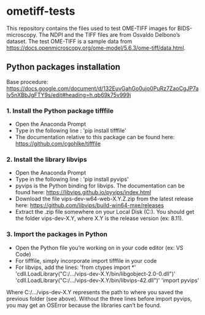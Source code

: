 # ometiff-tests
This repository contains the files used to test OME-TIFF images for BIDS-microscopy. The NDPI and the TIFF files are from Osvaldo Delbono’s dataset. The test OME-TIFF is a sample data from https://docs.openmicroscopy.org/ome-model/5.6.3/ome-tiff/data.html.

## Python packages installation
Base procedure: https://docs.google.com/document/d/132EuvGahGo0ujo0PuRz7ZaoCgJP7aIy5nXBbJgFTY9s/edit#heading=h.qb69k75v999j

### 1. Install the Python package tifffile
- Open the Anaconda Prompt
- Type in the following line :	'pip install tifffile'
- The documentation relative to this package can be found here: https://github.com/cgohlke/tifffile

### 2. Install the library libvips
- Open the Anaconda Prompt
- Type in the following line :	'pip install pyvips'
- pyvips is the Python binding for libvips. The documentation can be found here: https://libvips.github.io/pyvips/index.html
- Download the file vips-dev-w64-web-X.Y.Z.zip from the latest release here: https://github.com/libvips/build-win64-mxe/releases
- Extract the .zip file somewhere on your Local Disk (C:). You should get the folder vips-dev-X.Y, where X.Y is the release version (ex: 8.11).

### 3. Import the packages in Python
- Open the Python file you’re working on in your code editor (ex: VS Code)
- For tifffile, simply incorporate import tifffile in your code
- For libvips, add the lines:
'from ctypes import *'
'cdll.LoadLibrary("C:/.../vips-dev-X.Y/bin/libgobject-2.0-0.dll")'
'cdll.LoadLibrary("C:/.../vips-dev-X.Y/bin/libvips-42.dll")'
'import pyvips'
 
Where C:/.../vips-dev-X.Y represents the path to where you saved the previous folder (see above). Without the three lines before import pyvips, you may get an OSError because the libraries can’t be found.
